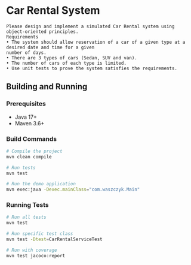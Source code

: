 # Car Rental System

```
Please design and implement a simulated Car Rental system using object-oriented principles.
Requirements
• The system should allow reservation of a car of a given type at a desired date and time for a given
number of days.
• There are 3 types of cars (Sedan, SUV and van).
• The number of cars of each type is limited.
• Use unit tests to prove the system satisfies the requirements. 
```

## Building and Running

### Prerequisites

- Java 17+
- Maven 3.6+

### Build Commands

```bash
# Compile the project
mvn clean compile

# Run tests
mvn test

# Run the demo application
mvn exec:java -Dexec.mainClass="com.waszczyk.Main"

```

### Running Tests

```bash
# Run all tests
mvn test

# Run specific test class
mvn test -Dtest=CarRentalServiceTest

# Run with coverage
mvn test jacoco:report
```
